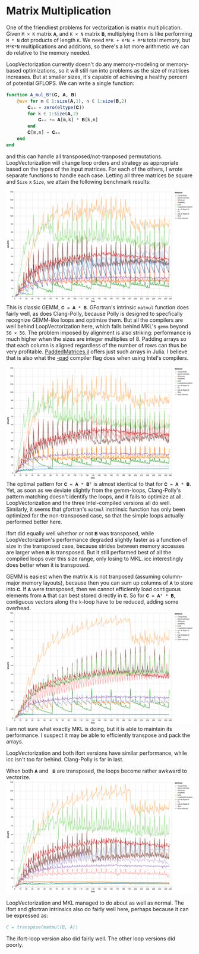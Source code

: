 # Matrix Multiplication

One of the friendliest problems for vectorization is matrix multiplication. Given `M × K` matrix `𝐀`, and `K × N` matrix `𝐁`, multiplying them is like performing `M * N` dot products of length `K`. We need `M*K + K*N + M*N` total memory, but `M*K*N` multiplications and additions, so there's a lot more arithmetic we can do relative to the memory needed.

LoopVectorization currently doesn't do any memory-modeling or memory-based optimizations, so it will still run into problems as the size of matrices increases. But at smaller sizes, it's capable of achieving a healthy percent of potential GFLOPS.
We can write a single function:
```julia
function A_mul_B!(𝐂, 𝐀, 𝐁)
    @avx for m ∈ 1:size(𝐀,1), n ∈ 1:size(𝐁,2)
        𝐂ₘₙ = zero(eltype(𝐂))
        for k ∈ 1:size(𝐀,2)
            𝐂ₘₙ += 𝐀[m,k] * 𝐁[k,n]
        end
        𝐂[m,n] = 𝐂ₘₙ
    end
end
```
and this can handle all transposed/not-tranposed permutations. LoopVectorization will change loop orders and strategy as appropriate based on the types of the input matrices. For each of the others, I wrote separate functions to handle each case. 
Letting all three matrices be square and `Size` x `Size`, we attain the following benchmark results:

![AmulB](../assets/bench_AmulB_v1.svg)
This is classic GEMM, `𝐂 = 𝐀 * 𝐁`. GFortran's intrinsic `matmul` function does fairly well, as does Clang-Polly, because Polly is designed to specfically recognize GEMM-like loops and optimize them. But all the compilers are well behind LoopVectorization here, which falls behind MKL's `gemm` beyond `56 × 56`. The problem imposed by alignment is also striking: performance is much higher when the sizes are integer multiplies of 8. Padding arrays so that each column is aligned regardless of the number of rows can thus be very profitable. [PaddedMatrices.jl](https://github.com/chriselrod/PaddedMatrices.jl) offers just such arrays in Julia. I believe that is also what the [-pad](https://software.intel.com/en-us/fortran-compiler-developer-guide-and-reference-pad-qpad) compiler flag does when using Intel's compilers.

![AmulBt](../assets/bench_AmulBt_v1.svg)
The optimal pattern for `𝐂 = 𝐀 * 𝐁ᵀ` is almost identical to that for `𝐂 = 𝐀 * 𝐁`. Yet, as soon as we deviate slightly from the gemm-loops, Clang-Polly's pattern matching doesn't identify the loops, and it fails to optimize at all. LoopVectorization and the three Intel-compiled versions all do well. Similarly, it seems that gfortran's `matmul` instrinsic function has only been optimized for the non-transposed case, so that the simple loops actually performed better here.

ifort did equally well whethor or not `𝐁` was transposed, while LoopVectorization's performance degraded slightly faster as a function of size in the transposed case, because strides between memory accesses are larger when `𝐁` is transposed. But it still performed best of all the compiled loops over this size range, only losing to MKL.
icc interestingly does better when it is transposed.

GEMM is easiest when the matrix `𝐀` is not tranposed (assuming column-major memory layouts), because then you can sum up columns of `𝐀` to store into `𝐂`. If `𝐀` were transposed, then we cannot efficiently load contiguous elements from `𝐀` that can best stored directly in `𝐂`. So for `𝐂 = 𝐀ᵀ * 𝐁`, contiguous vectors along the `k`-loop have to be reduced, adding some overhead.
![AtmulB](../assets/bench_AtmulB_v1.svg)
I am not sure what exactly MKL is doing, but it is able to maintain its performance. I suspect it may be able to efficiently transpose and pack the arrays.

LoopVectorization and both ifort versions have similar performance, while icc isn't too far behind. Clang-Polly is far in last.

When both `𝐀` and ` 𝐁` are transposed, the loops become rather awkward to vectorize.
![AtmulBt](../assets/bench_AtmulBt_v1.svg)

LoopVectorization and MKL managed to do about as well as normal.
The ifort and gfortran intrinsics also do fairly well here, perhaps because it can be expressed as:
```fortran
C = transpose(matmul(B, A))
```
The ifort-loop version also did fairly well. The other loop versions did poorly.




